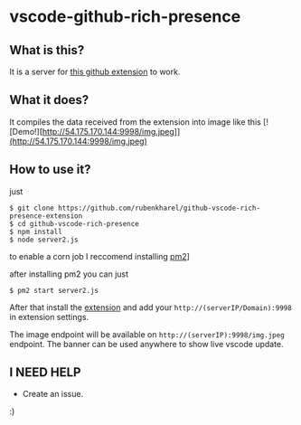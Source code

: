 # vscode-github-rich-presence

## What is this?

It is a server for [this github extension](https://marketplace.visualstudio.com/items?itemName=rubenkharel.github-vscode-richpresence) to work.

## What it does?

It compiles the data received from the extension into image like this 
[![Demo!][http://54.175.170.144:9998/img.jpeg]](http://54.175.170.144:9998/img.jpeg)

## How to use it?

just 

```
$ git clone https://github.com/rubenkharel/github-vscode-rich-presence-extension
$ cd github-vscode-rich-presence
$ npm install
$ node server2.js
```

to enable a corn job I reccomend installing [pm2](https://www.npmjs.com/package/pm2)]

after installing pm2 you can just
```
$ pm2 start server2.js
```

After that install the [extension](https://marketplace.visualstudio.com/items?itemName=rubenkharel.github-vscode-richpresence)
and add your `http://(serverIP/Domain):9998` in extension settings. 

The image endpoint will be available on `http://(serverIP):9998/img.jpeg` endpoint. The banner can be used anywhere to show live vscode update.

## I NEED HELP

- Create an issue. 

:)